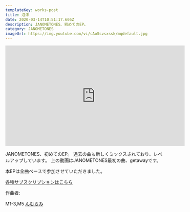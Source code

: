 ```yaml
---
templateKey: works-post
title: 泡沫
date: 2020-03-14T10:51:17.605Z
description: JANOMETONES、初めてのEP。
category: JANOMETONES
imageUrl: https://img.youtube.com/vi/cAoSsvsxssk/mqdefault.jpg
---
```

<iframe width="560" height="315" src="https://www.youtube.com/embed/cAoSsvsxssk" frameborder="0" allow="accelerometer; autoplay; encrypted-media; gyroscope; picture-in-picture" allowfullscreen></iframe>

JANOMETONES、初めてのEP。
過去の曲も新しくミックスされており、レベルアップしています。
上の動画はJANOMETONES最初の曲、getawayです。

本EPは全曲ベースで参加させていただきました。

[各種サブスクリプションはこちら](https://big-up.style/musics/420861?wovn=en)

作曲者: 

M1-3,M5 [んむらみ](https://note.com/shimmumi/n/nb5be18340b18)